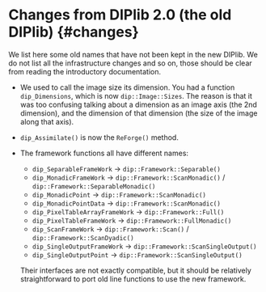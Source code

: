 # Changes from DIPlib 2.0 (the old DIPlib) {#changes}

We list here some old names that have not been kept in the new DIPlib. We do not
list all the infrastructure changes and so on, those should be clear from reading
the introductory documentation.

- We used to call the image size its dimension. You had a function `dip_Dimensions`, which
  is now `dip::Image::Sizes`. The reason is that it was too confusing talking about a dimension
  as an image axis (the 2nd dimension), and the dimension of that dimension (the size of the
  image along that axis).

- `dip_Assimilate()` is now the `ReForge()` method.

- The framework functions all have different names:
    - `dip_SeparableFrameWork` -> `dip::Framework::Separable()`
    - `dip_MonadicFrameWork` -> `dip::Framework::ScanMonadic()` / `dip::Framework::SeparableMonadic()`
    - `dip_MonadicPoint` -> `dip::Framework::ScanMonadic()`
    - `dip_MonadicPointData` -> `dip::Framework::ScanMonadic()`
    - `dip_PixelTableArrayFrameWork` -> `dip::Framework::Full()`
    - `dip_PixelTableFrameWork` -> `dip::Framework::FullMonadic()`
    - `dip_ScanFrameWork` -> `dip::Framework::Scan()` / `dip::Framework::ScanDyadic()`
    - `dip_SingleOutputFrameWork` -> `dip::Framework::ScanSingleOutput()`
    - `dip_SingleOutputPoint` -> `dip::Framework::ScanSingleOutput()`

  Their interfaces are not exactly compatible, but it should be relatively straightforward
  to port old line functions to use the new framework.
